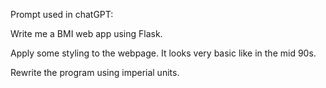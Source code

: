 
Prompt used in chatGPT:

Write me a BMI web app using Flask.

Apply some styling to the webpage.  It looks very basic like in the mid 90s.

Rewrite the program using imperial units.
